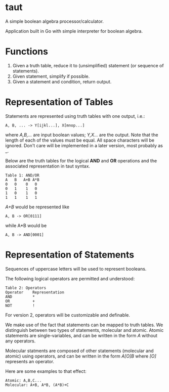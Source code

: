 # taut
A simple boolean algebra processor/calculator.

Application built in Go with simple interpreter for boolean algebra.

# Functions

1. Given a truth table, reduce it to (unsimplified) statement (or sequence of statements).
2. Given statement, simplify if possible.
3. Given a statement and condition, return output.

# Representation of Tables
Statements are represented using truth tables with one output, i.e.:

    A, B, ... -> Y[ijkl...], X[mnop...]
where *A,B,...* are input boolean values; *Y,X...* are the output.
Note that the length of each of the values must be equal.
All space characters will be ignored.
Don't care will be implemented in a later version, most probably as _.

Below are the truth tables for the logical **AND** and **OR** operations
and the associated representation in taut syntax.

    Table 1: AND/OR
    A	B	A+B	A*B
    0	0	 0	 0
    0	1	 1	 0
    1	0	 1	 0
    1	1	 1	 1

*A+B* would be represented like

    A, B -> OR[0111]
while A\*B would be

    A, B -> AND[0001]
    
# Representation of Statements
Sequences of uppercase letters will be used to represent booleans.

The following logical operators are permitted and understood:
    
    Table 2: Operators
    Operator	Representation
    AND			*
    OR			+
    NOT			!

For version 2, operators will be customizable and definable.

We make use of the fact that statements can be mapped to truth tables.
We distinguish between two types of statements, molecular and atomic.
Atomic statements are single-variables, and can be written
in the form *A* without any operators.

Molecular statments are composed of other statements (molecular and
atomic) using operators, and can be written in the form *A[O]B* where
*[O]* represents an operator.

Here are some examples to that effect:

    Atomic: A,B,C...
    Molecular: A+B, A*B, (A*B)+C
